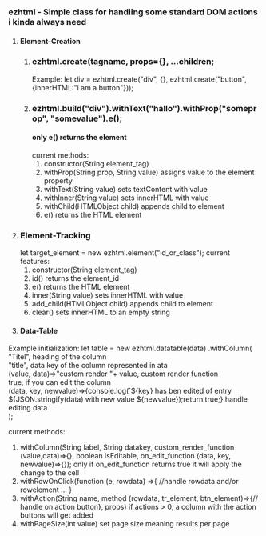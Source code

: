 ### ezhtml - Simple class for handling some standard DOM actions i kinda always need

1. #### Element-Creation
   1. ### ezhtml.create(tagname, props={}, ...children;
      Example:
      let div = ezhtml.create("div", {}, ezhtml.create("button", {innerHTML:"i am a button"}));
   2. ### ezhtml.build("div").withText("hallo").withProp("someprop", "somevalue").e();
      #### only e() returns the element
      current methods:
        1. constructor(String element_tag)
        2. withProp(String prop, String value)
             assigns value to the element property
        3. withText(String value)
           sets textContent with value
        4. withInner(String value)
           sets innerHTML with value
        5. withChild(HTMLObject child)
           appends child to element
        7. e()
           returns the HTML element
2. ### Element-Tracking
   let target_element = new ezhtml.element("id_or_class");
   current features:
     1. constructor(String element_tag)
     2. id()
        returns the element_id
    3. e()
        returns the HTML element
     4. inner(String value)
        sets innerHTML with value
     5. add_child(HTMLObject child)
        appends child to element
     6. clear()
        sets innerHTML to an empty string
3. #### Data-Table
  Example initialization:
  let table = new ezhtml.datatable(data)
              .withColumn(<br>
                "Titel",  heading of the column<br>
                "title",  data key of the column represented in ata<br>
                (value, data)=>"custom render "+ value, custom render function<br>
                true, if you can edit the column<br>
                (data, key, newvalue)=>{console.log(`${key} has ben edited of entry ${JSON.stringify(data) with new value ${newvalue});return true;} handle editing data<br>
              );


  current methods:
  1. withColumn(String label, String datakey, custom_render_function (value,data)=>{}, boolean isEditable, on_edit_function (data, key, newvalue)=>{});
      only if on_edit_function returns true it will apply the change to the cell
  2. withRowOnClick(function (e, rowdata) =>{ //handle rowdata and/or rowelement ... }
  3. withAction(String name, method (rowdata, tr_element, btn_element)=>{// handle on action button}, props)
      if actions > 0, a column with the action buttons will get added
   4. withPageSize(int value)
      set page size meaning results per page


